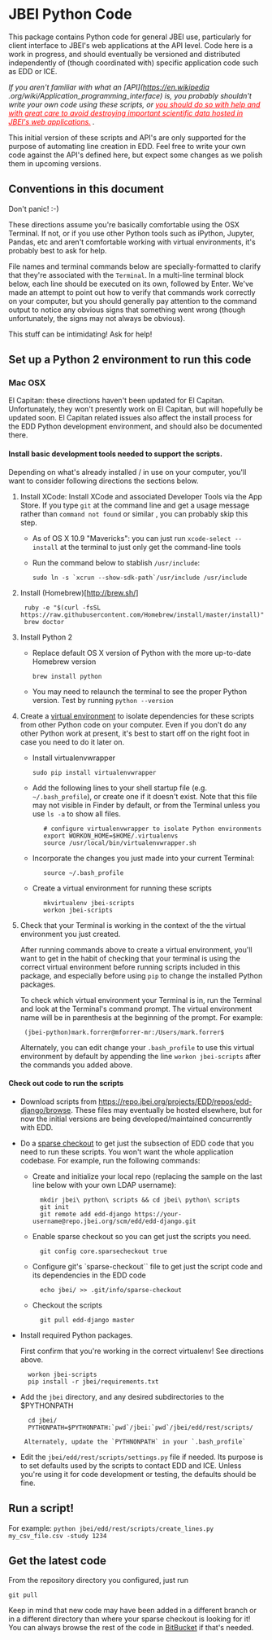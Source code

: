 # JBEI Python Code

This package contains Python code for general JBEI use, particularly for client interface to JBEI's
web applications at the API level. Code here is a work in progress, and should eventually be
versioned and distributed independently of (though coordinated with) specific application code
 such as EDD or ICE.

<em>If you aren't familiar with what an [API](https://en.wikipedia
.org/wiki/Application_programming_interface)
is, you probably shouldn't write your own code using these scripts, or <font color="red"><u>you
should do so with help and with great care to avoid destroying important scientific data hosted in
JBEI's
web applications.</u></font>
.</em>

This initial version of these scripts and API's are only supported for the purpose of automating
line creation in EDD. Feel free to write your own code against the API's defined here, but expect
some changes as we polish them in upcoming versions.

## Conventions in this document

Don't panic! :-)

These directions assume you're basically comfortable using the OSX Terminal. If not, or if you use
 other Python tools such as iPython, Jupyter, Pandas, etc and aren't comfortable working with
 virtual environments, it's probably best to ask for help.

 File names and terminal commands below are specially-formatted to clarify that they're
 associated with the `Terminal`. In a multi-line terminal block below, each line should be
 executed on its own, followed by Enter.  We've made an attempt to point out how to verify that
 commands work correctly on your computer, but you should generally pay attention to the command
 output to notice any obvious signs that something went wrong (though unfortunately, the signs may
 not always be obvious).

 This stuff can be intimidating! Ask for help!

## Set up a Python 2 environment to run this code
### Mac OSX

El Capitan: these directions haven't been updated for El Capitan. Unfortunately, they won't
presently work on El Capitan, but will hopefully be updated soon. El Capitan related issues also
affect the install process for the EDD Python development environment, and should also be
documented there.


#### Install basic development tools needed to support the scripts.
 Depending on what's already installed / in use on your computer, you'll want to consider
 following directions the sections below.

1. Install XCode: <a name="XCode"/>
    Install XCode and associated Developer Tools via the App Store. If you type `git` at the
    command line and get a usage message rather than `command not found` or similar , you can
    probably skip this step.
    * As of OS X 10.9 "Mavericks": you can just run `xcode-select --install` at the terminal to just
    only get the command-line tools
    * Run the command below to stablish `/usr/include`:

         ``sudo ln -s `xcrun --show-sdk-path`/usr/include /usr/include``
2. Install (Homebrew)[http://brew.sh/] <a name="HomeBrew"/>

        ruby -e "$(curl -fsSL https://raw.githubusercontent.com/Homebrew/install/master/install)"
        brew doctor
3. Install Python 2 <a name="Python"/>
    * Replace default OS X version of Python with the more up-to-date Homebrew version

        `brew install python`
    * You may need to relaunch the terminal to see the proper Python version. Test by running
    `python --version`

4. Create a [virtual environment](http://docs.python-guide.org/en/latest/dev/virtualenvs/) to
isolate
dependencies for these scripts from other Python code on your computer. Even if you don't do any
other Python work at present, it's best to start off on the right foot in case you need to do it
later on.

   * Install virtualenvwrapper

       `sudo pip install virtualenvwrapper`
   * Add the following lines to your shell startup file (e.g. `~/.bash_profile`), or create one
   if it doesn't exist. Note that this file may not visible in Finder by default, or from the
   Terminal unless you use `ls -a` to show all files.

            # configure virtualenvwrapper to isolate Python environments
            export WORKON_HOME=$HOME/.virtualenvs
            source /usr/local/bin/virtualenvwrapper.sh
   * Incorporate the changes you just made into your current Terminal:

            source ~/.bash_profile

   * Create a virtual environment for running these scripts

            mkvirtualenv jbei-scripts
            workon jbei-scripts

5. Check that your Terminal is working in the context of the the virtual environment you just
created.

    After running commands above to create a virtual environment, you'll want to get in the habit of
    checking that your terminal is using the correct virtual environment before running scripts
    included in this package, and especially before using `pip` to change the installed Python
    packages.

    To check which virtual environment your Terminal is in, run the Terminal and look at the
    Terminal's command prompt. The virtual environment name will be in parenthesis at the
    beginning of the prompt. For example:

        (jbei-python)mark.forrer@mforrer-mr:/Users/mark.forrer$
    Alternately, you can edit change your `.bash_profile` to use this virtual environment by default
    by appending the line `workon jbei-scripts` after the commands you added above.

#### Check out code to run the scripts
	
* Download scripts from https://repo.jbei.org/projects/EDD/repos/edd-django/browse. These files may eventually be hosted elsewhere, but for now the initial versions are being developed/maintained concurrently with EDD.
* Do a [sparse checkout](http://jasonkarns.com/blog/subdirectory-checkouts-with-git-sparse-checkout/) to get just the subsection of EDD code that you need to run these scripts. You won't want the whole application codebase. For example, run the following commands:
   * Create and initialize your local repo (replacing the sample on the last line below with
   your own LDAP username):
   
	       mkdir jbei\ python\ scripts && cd jbei\ python\ scripts
	       git init
	       git remote add edd-django https://your-username@repo.jbei.org/scm/edd/edd-django.git
   * Enable sparse checkout so you can get just the scripts you need.

           git config core.sparsecheckout true
	   
   * Configure git's `sparse-checkout`` file to get just the script code and its dependencies in the
    EDD code

           echo jbei/ >> .git/info/sparse-checkout
	   
   * Checkout the scripts

           git pull edd-django master
	   
* Install required Python packages.

    First confirm that you're working in the correct virtualenv! See directions above.

	    workon jbei-scripts
	    pip install -r jbei/requirements.txt
	
* Add the `jbei` directory, and any desired subdirectories to the $PYTHONPATH

        cd jbei/
        PYTHONPATH=$PYTHONPATH:`pwd`/jbei:`pwd`/jbei/edd/rest/scripts/

	   Alternately, update the `PYTHNONPATH` in your `.bash_profile`
	
* Edit the `jbei/edd/rest/scripts/settings.py` file if needed. Its purpose is to set defaults used
 by the scripts to contact EDD and ICE.  Unless you're using it for code development or testing,
 the defaults should be fine.

## Run a script!

For example: `python jbei/edd/rest/scripts/create_lines.py my_csv_file.csv -study 1234`

## Get the latest code

From the repository directory you configured, just run

    git pull

Keep in mind that new code may have been added in a different branch or in a different directory
than where your sparse checkout is looking for it! You can always browse the rest of the code in
[BitBucket](https://repo.jbei.org/projects/EDD/repos/edd-django/browse/jbei/) if that's needed.



	
	   
	   